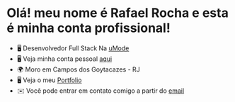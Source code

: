 Olá! meu nome é Rafael Rocha e esta é minha conta profissional!
===================================

- 🖥️ Desenvolvedor Full Stack Na [uMode](https://www.umode.com.br)
- 🖥️ Veja minha conta pessoal [aqui](https://github.com/RafaelRRhocha)
- 🌍 Moro em Campos dos Goytacazes - RJ
- 🖥️ Veja o meu [Portfolio](https://rafaelrocha.vercel.app)
- ✉️ Você pode entrar em contato comigo a partir do [email](mailto:1rafaelrocha2@gmail.com)
